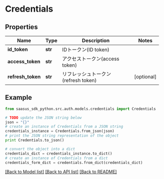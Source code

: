 # Credentials


## Properties
Name | Type | Description | Notes
------------ | ------------- | ------------- | -------------
**id_token** | **str** | IDトークン(ID token) | 
**access_token** | **str** | アクセストークン(access token) | 
**refresh_token** | **str** | リフレッシュトークン(refresh token) | [optional] 

## Example

```python
from saasus_sdk_python.src.auth.models.credentials import Credentials

# TODO update the JSON string below
json = "{}"
# create an instance of Credentials from a JSON string
credentials_instance = Credentials.from_json(json)
# print the JSON string representation of the object
print Credentials.to_json()

# convert the object into a dict
credentials_dict = credentials_instance.to_dict()
# create an instance of Credentials from a dict
credentials_form_dict = credentials.from_dict(credentials_dict)
```
[[Back to Model list]](../README.md#documentation-for-models) [[Back to API list]](../README.md#documentation-for-api-endpoints) [[Back to README]](../README.md)


